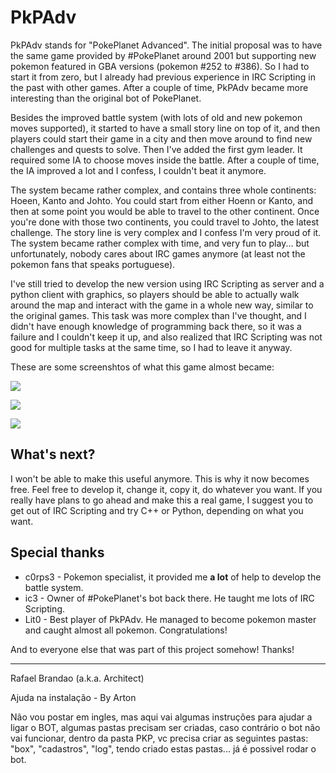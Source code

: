 PkPAdv
======

PkPAdv stands for "PokePlanet Advanced". The initial proposal was to have the same game provided by #PokePlanet around 2001
but supporting new pokemon featured in GBA versions (pokemon #252 to #386). So I had to start it from zero, but I already
had previous experience in IRC Scripting in the past with other games. After a couple of time, PkPAdv became more interesting
than the original bot of PokePlanet.

Besides the improved battle system (with lots of old and new pokemon moves supported), it started to have a small story line on top of it,
and then players could start their game in a city and then move around to find new challenges and quests to solve. Then I've added the first
gym leader. It required some IA to choose moves inside the battle. After a couple of time, the IA improved a lot and I confess, I couldn't beat it
anymore.

The system became rather complex, and contains three whole continents: Hoeen, Kanto and Johto. You could start from either Hoenn or Kanto, and then
at some point you would be able to travel to the other continent. Once you're done with those two continents, you could travel to Johto, the latest challenge.
The story line is very complex and I confess I'm very proud of it. The system became rather complex with time, and very fun to play... but unfortunately,
nobody cares about IRC games anymore (at least not the pokemon fans that speaks portuguese).

I've still tried to develop the new version using IRC Scripting as server and a python client with graphics, so players should be able to actually walk
around the map and interact with the game in a whole new way, similar to the original games. This task was more complex than I've thought, and I didn't
have enough knowledge of programming back there, so it was a failure and I couldn't keep it up, and also realized that IRC Scripting was not good for
multiple tasks at the same time, so I had to leave it anyway.

These are some screenshtos of what this game almost became:

![](http://github.com/rafaelbrandao/PkPAdv/raw/master/ss01.jpg)

![](http://github.com/rafaelbrandao/PkPAdv/raw/master/ss02.jpg)

![](http://github.com/rafaelbrandao/PkPAdv/raw/master/ss03.png)

What's next?
------------

I won't be able to make this useful anymore. This is why it now becomes free. Feel free to develop it, change it, copy it, do whatever you want. If you
really have plans to go ahead and make this a real game, I suggest you to get out of IRC Scripting and try C++ or Python, depending on what you want.

Special thanks
--------------
* c0rps3 - Pokemon specialist, it provided me **a lot** of help to develop the battle system.
* ic3 - Owner of #PokePlanet's bot back there. He taught me lots of IRC Scripting.
* Lit0 - Best player of PkPAdv. He managed to become pokemon master and caught almost all pokemon. Congratulations!

And to everyone else that was part of this project somehow! Thanks!


---
Rafael Brandao (a.k.a. Architect)

Ajuda na instalação - By Arton

Não vou postar em ingles, mas aqui vai algumas instruções para ajudar a ligar o BOT, algumas pastas precisam ser criadas, caso contrário o bot não 
vai funcionar, dentro da pasta PKP, vc precisa criar as seguintes pastas: "box", "cadastros", "log", tendo criado estas pastas... já é possivel 
rodar o bot.

